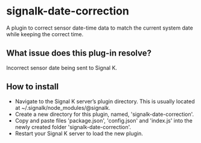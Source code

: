 # signalk-date-correction
A plugin to correct sensor date-time data to match the current system date while keeping the correct time.

## What issue does this plug-in resolve?
Incorrect sensor date being sent to Signal K. 

## How to install
- Navigate to the Signal K server’s plugin directory. This is usually located at ~/.signalk/node_modules/@signalk.
- Create a new directory for this plugin, named, 'signalk-date-correction'.
- Copy and paste files 'package.json', 'config.json' and 'index.js' into the newly created folder 'signalk-date-correction'.
- Restart your Signal K server to load the new plugin.